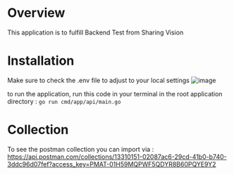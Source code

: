 # Overview
This application is to fulfill Backend Test from Sharing Vision

# Installation
Make sure to check the .env file to adjust to your local settings 
![image](https://github.com/fekalegi/sharing-vision-2021/assets/57470112/38125a26-d5ba-49dc-abd6-6c3426f2d739)

to run the application, run this code in your terminal in the root application directory :
```go run cmd/app/api/main.go```

# Collection
To see the postman collection you can import via :
https://api.postman.com/collections/13310151-02087ac6-29cd-41b0-b740-3ddc96d07fef?access_key=PMAT-01H59MQPWF5QDYR8B60PQYE9Y2
